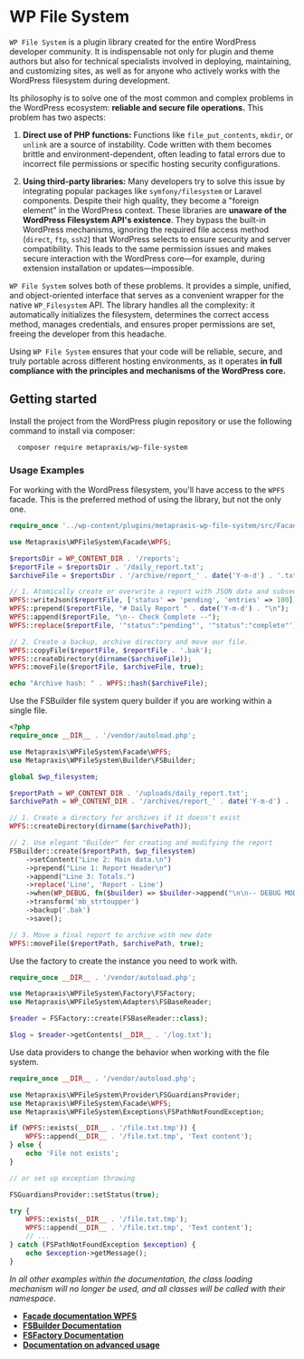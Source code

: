# WP File System

`WP File System` is a plugin library created for the entire WordPress developer community. It is indispensable not only
for plugin and theme authors but also for technical specialists involved in deploying, maintaining, and customizing
sites, as well as for anyone who actively works with the WordPress filesystem during development.

Its philosophy is to solve one of the most common and complex problems in the WordPress ecosystem:
**reliable and secure file operations.** This problem has two aspects:

1.  **Direct use of PHP functions:** Functions like `file_put_contents`, `mkdir`, or `unlink` are a source of
    instability. Code written with them becomes brittle and environment-dependent, often leading to fatal errors due to
    incorrect file permissions or specific hosting security configurations.

2.  **Using third-party libraries:** Many developers try to solve this issue by integrating popular packages like
    `symfony/filesystem` or Laravel components. Despite their high quality, they become a "foreign element" in the WordPress
    context. These libraries are **unaware of the WordPress Filesystem API's existence**. They bypass the built-in WordPress
    mechanisms, ignoring the required file access method (`direct`, `ftp`, `ssh2`) that WordPress selects to ensure security
    and server compatibility. This leads to the same permission issues and makes secure interaction with the WordPress
    core—for example, during extension installation or updates—impossible.

`WP File System` solves both of these problems. It provides a simple, unified, and object-oriented interface that serves
as a convenient wrapper for the native `WP_Filesystem` API. The library handles all the complexity: it automatically
initializes the filesystem, determines the correct access method, manages credentials, and ensures proper permissions
are set, freeing the developer from this headache.

Using `WP File System` ensures that your code will be reliable, secure, and truly portable across different hosting
environments, as it operates **in full compliance with the principles and mechanisms of the WordPress core.**

## Getting started

Install the project from the WordPress plugin repository or use the following command to install via composer:

```shell
  composer require metapraxis/wp-file-system
```

### Usage Examples

For working with the WordPress filesystem, you'll have access to the `WPFS` facade. This is the preferred method of
using
the library, but not the only one.

```php
require_once '../wp-content/plugins/metapraxis-wp-file-system/src/Facade/WPFS.php';

use Metapraxis\WPFileSystem\Facade\WPFS;

$reportsDir = WP_CONTENT_DIR . '/reports';
$reportFile = $reportsDir . '/daily_report.txt';
$archiveFile = $reportsDir . '/archive/report_' . date('Y-m-d') . '.txt';

// 1. Atomically create or overwrite a report with JSON data and subsequent content.
WPFS::writeJson($reportFile, ['status' => 'pending', 'entries' => 100]);
WPFS::prepend($reportFile, "# Daily Report " . date('Y-m-d') . "\n");
WPFS::append($reportFile, "\n-- Check Complete --");
WPFS::replace($reportFile, '"status":"pending"', '"status":"complete"');

// 2. Create a backup, archive directory and move our file.
WPFS::copyFile($reportFile, $reportFile . '.bak');
WPFS::createDirectory(dirname($archiveFile));
WPFS::moveFile($reportFile, $archiveFile, true);

echo "Archive hash: " . WPFS::hash($archiveFile);
```

Use the FSBuilder file system query builder if you are working within a single file.

```php
<?php
require_once __DIR__ . '/vendor/autoload.php';

use Metapraxis\WPFileSystem\Facade\WPFS;
use Metapraxis\WPFileSystem\Builder\FSBuilder;

global $wp_filesystem;

$reportPath = WP_CONTENT_DIR . '/uploads/daily_report.txt';
$archivePath = WP_CONTENT_DIR . '/archives/report_' . date('Y-m-d') . '.txt';

// 1. Create a directory for archives if it doesn't exist
WPFS::createDirectory(dirname($archivePath));

// 2. Use elegant "Builder" for creating and modifying the report
FSBuilder::create($reportPath, $wp_filesystem)
    ->setContent("Line 2: Main data.\n")
    ->prepend("Line 1: Report Header\n")
    ->append("Line 3: Totals.")
    ->replace('Line', 'Report - Line')
    ->when(WP_DEBUG, fn($builder) => $builder->append("\n\n-- DEBUG MODE ACTIVE --"))
    ->transform('mb_strtoupper')
    ->backup('.bak')
    ->save();

// 3. Move a final report to archive with new date
WPFS::moveFile($reportPath, $archivePath, true);
```

Use the factory to create the instance you need to work with.

```php
require_once __DIR__ . '/vendor/autoload.php';

use Metapraxis\WPFileSystem\Factory\FSFactory;
use Metapraxis\WPFileSystem\Adapters\FSBaseReader;

$reader = FSFactory::create(FSBaseReader::class);

$log = $reader->getContents(__DIR__ . '/log.txt');
```

Use data providers to change the behavior when working with the file system.

```php
require_once __DIR__ . '/vendor/autoload.php';

use Metapraxis\WPFileSystem\Provider\FSGuardiansProvider;
use Metapraxis\WPFileSystem\Facade\WPFS;
use Metapraxis\WPFileSystem\Exceptions\FSPathNotFoundException;

if (WPFS::exists(__DIR__ . '/file.txt.tmp')) {
    WPFS::append(__DIR__ . '/file.txt.tmp', 'Text content');
} else {
    echo 'File not exists';
}

// or set up exception throwing

FSGuardiansProvider::setStatus(true);

try {
    WPFS::exists(__DIR__ . '/file.txt.tmp');
    WPFS::append(__DIR__ . '/file.txt.tmp', 'Text content');
    // ...
} catch (FSPathNotFoundException $exception) {
    echo $exception->getMessage();
}
```

_In all other examples within the documentation, the class loading mechanism will no longer be used,
and all classes will be called with their namespace_.

*   [**Facade documentation WPFS**](./WPFS.md)
*   [**FSBuilder Documentation**](./BUILDER.md)
*   [**FSFactory Documentation**](./FACTORY.md)
*   [**Documentation on advanced usage**](./ADVANCED.md)
